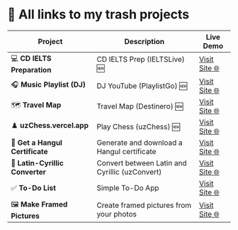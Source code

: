 # 🚀 All links to my trash projects

| Project                         | Description                                    | Live Demo                                                 |
| ------------------------------- | ---------------------------------------------- | --------------------------------------------------------- |
| 💻 **CD IELTS Preparation**     | CD IELTS Prep (IELTSLive) 🆕                   | [Visit Site 🌐](https://ieltslive.vercel.app/)            |
| 🎧 **Music Playlist (DJ)**      | DJ YouTube (PlaylistGo) 🆕                     | [Visit Site 🌐](https://playlistgo.vercel.app/)           |
| 🗺️ **Travel Map**               | Travel Map (Destinero) 🆕                      | [Visit Site 🌐](https://destinero.vercel.app/)            |
| ♟️ **uzChess.vercel.app**       | Play Chess (uzChess) 🆕                        | [Visit Site 🌐](https://uzchess.vercel.app)               |
| 📄 **Get a Hangul Certificate** | Generate and download a Hangul certificate     | [Visit Site 🌐](https://jasurlive.github.io/Hangul/)      |
| 🔁 **Latin-Cyrillic Converter** | Convert between Latin and Cyrillic (uzConvert) | [Visit Site 🌐](https://uzconvert.vercel.app)             |
| ✅ **To-Do List**               | Simple To-Do App                               | [Visit Site 🌐](https://jasurlive.github.io/to-do-list)   |
| 🖼️ **Make Framed Pictures**     | Create framed pictures from your photos        | [Visit Site 🌐](https://jasurlive.github.io/photo-frame/) |
